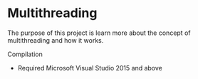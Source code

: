 # Multithreading
The purpose of this project is learn more about the concept of multithreading and how it works.

Compilation
- Required Microsoft Visual Studio 2015 and above